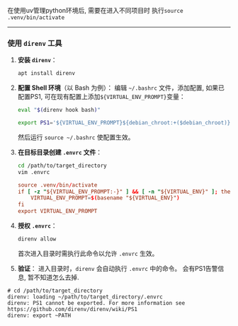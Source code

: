 在使用uv管理python环境后, 需要在进入不同项目时 执行`source .venv/bin/activate`

---

### 使用 `direnv` 工具

1. **安装 `direnv`**：
   ```bash
   apt install direnv
   ```

2. **配置 Shell 环境**（以 Bash 为例）：
   编辑 `~/.bashrc` 文件，添加配置, 如果已配置PS1, 可在现有配置上添加`${VIRTUAL_ENV_PROMPT}`变量：
   ```bash
   eval "$(direnv hook bash)"
   
   export PS1='${VIRTUAL_ENV_PROMPT}${debian_chroot:+($debian_chroot)}\u@\h:\w\$ '
   ```
   然后运行 `source ~/.bashrc` 使配置生效。

3. **在目标目录创建 `.envrc` 文件**：
   ```bash
   cd /path/to/target_directory
   vim .envrc
   ```
   
   ```rc
   source .venv/bin/activate
   if [ -z "${VIRTUAL_ENV_PROMPT:-}" ] && [ -n "${VIRTUAL_ENV}" ]; then
       VIRTUAL_ENV_PROMPT=$(basename "${VIRTUAL_ENV}")
   fi
   export VIRTUAL_ENV_PROMPT
   ```

4. **授权 `.envrc`**：
   ```bash
   direnv allow
   ```
   首次进入目录时需执行此命令以允许 `.envrc` 生效。

5. **验证**：
   进入目录时，`direnv` 会自动执行 `.envrc` 中的命令。
   会有PS1告警信息, 暂不知道怎么去掉.

```log
# cd /path/to/target_directory
direnv: loading ~/path/to/target_directory/.envrc
direnv: PS1 cannot be exported. For more information see https://github.com/direnv/direnv/wiki/PS1
direnv: export ~PATH
```
